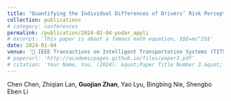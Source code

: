 ```yaml
---
title: "Quantifying the Individual Differences of Drivers’ Risk Perception via Potential Damage Risk Model"
collection: publications
# category: conferences
permalink: /publication/2024-01-04-podar_appli
# excerpt: 'This paper is about a famous math equation, $$E=mc^2$$'
date: 2024-01-04
venue: '🚗 IEEE Transactions on Intelligent Transportation Systems (TITS)'
# paperurl: 'http://academicpages.github.io/files/paper3.pdf'
# citation: 'Your Name, You. (2024). &quot;Paper Title Number 3.&quot; <i>GitHub Journal of Bugs</i>. 1(3).'
---
```


Chen Chen, Zhiqian Lan, **Guojian Zhan**, Yao Lyu, Bingbing Nie, Shengbo Eben Li
